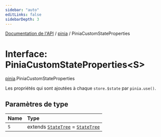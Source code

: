 ```yaml
---
sidebar: "auto"
editLinks: false
sidebarDepth: 3
---
```


[Documentation de l'API](../index.md) / [pinia](../modules/pinia.md) / PiniaCustomStateProperties

# Interface: PiniaCustomStateProperties<S\>

[pinia](../modules/pinia.md).PiniaCustomStateProperties

Les propriétés qui sont ajoutées à chaque `store.$state` par `pinia.use()`.

## Paramètres de type

| Name | Type |
| :------ | :------ |
| `S` | extends [`StateTree`](../modules/pinia.md#statetree) = [`StateTree`](../modules/pinia.md#statetree) |
